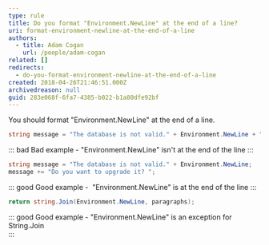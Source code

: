 ```yaml
---
type: rule
title: Do you format "Environment.NewLine" at the end of a line?
uri: format-environment-newline-at-the-end-of-a-line
authors:
  - title: Adam Cogan
    url: /people/adam-cogan
related: []
redirects:
  - do-you-format-environment-newline-at-the-end-of-a-line
created: 2018-04-26T21:46:51.000Z
archivedreason: null
guid: 283e068f-6fa7-4385-b022-b1a80dfe92bf
---
```

You should format "Environment.NewLine" at the end of a line.

<!--endintro-->

```csharp
string message = "The database is not valid." + Environment.NewLine + "Do you want to upgrade it? ";
```

::: bad
Bad example - "Environment.NewLine" isn't at the end of the line 
:::

```csharp
string message = "The database is not valid." + Environment.NewLine;
message += "Do you want to upgrade it? ";
```

::: good
Good example -  "Environment.NewLine" is at the end of the line 
:::

```csharp
return string.Join(Environment.NewLine, paragraphs);
```

::: good
Good example - "Environment.NewLine" is an exception for String.Join\
:::
